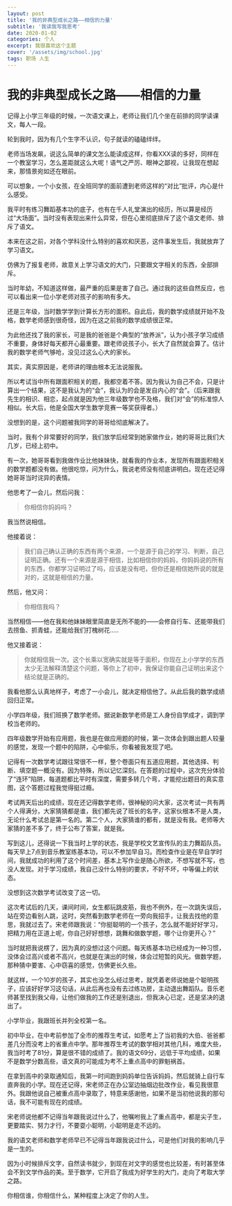 ```yaml
---
layout: post
title: '我的非典型成长之路——相信的力量'
subtitle: '我读我写我思考'
date: 2020-01-02
categories: 个人
excerpt: 我很喜欢这个主题
cover: '/assets/img/school.jpg'
tags: 职场 人生
---
```


# 我的非典型成长之路——相信的力量


记得上小学三年级的时候，一次语文课上，老师让我们几个坐在前排的同学读课文，每人一段。

轮到我时，因为有几个生字不认识，句子就读的磕磕绊绊。

老师当场发飙，说这么简单的课文怎么能读成这样，你看XXX读的多好，同样在一个教室学习，怎么差距就这么大呢！语气之严厉、眼神之鄙视，让我现在想起来，那情景宛如还在眼前。

可以想象，一个小女孩，在全班同学的面前遭到老师这样的“对比”批评，内心是什么感受。

我平时有练习舞蹈基本功的底子，也有在千人礼堂演出的经历，所以算是经历过“大场面”。当时没有表现出来什么异常，但在心里彻底排斥了这个语文老师、排斥了语文。

本来在这之前，对各个学科没什么特别的喜欢和厌恶，这件事发生后，我就放弃了学习语文。

仿佛为了报复老师，故意关上学习语文的大门，只要跟文字相关的东西，全部排斥。

当时年幼，不知道这样做，最严重的后果是害了自己。通过我的这些自然反应，也可以看出来一位小学老师对孩子的影响有多大。

还是三年级，当时数学学到计算长方形的面积。自此后，我的数学成绩就开始不及格，数学老师感到很奇怪，因为在这之前我的数学成绩很正常。

为此他还找了我的家长，可是我的爸爸是个典型的“放养派”，认为小孩子学习成绩不重要，身体好每天都开心最重要。跟老师说孩子小，长大了自然就会算了。估计我的数学老师气够呛，没见过这么心大的家长。

其实，真实原因是，老师讲的理由根本无法说服我。

所以考试当中所有跟面积相关的题，我都空着不答。因为我认为自己不会，只是计算出一个结果，这不是我认为的“会”，我认为的会是发自内心的“会”。（后来跟我先生的相识、相恋，起点就是因为他三年级数学也不及格，我们对“会”的标准惊人相似。长大后，他是全国大学生数学竞赛一等奖获得者。）

没想到的是，这个问题被我同学的哥哥给彻底解决了。

当时，我有个非常要好的同学，我们放学后经常到她家做作业，她的哥哥比我们大几岁，已经上初中。

有一次，她哥哥看到我做作业比他妹妹快，就看我的作业本，发现所有跟面积相关的数学题都没有做。他很吃惊，问为什么，我说老师没有彻底讲明白。现在还记得她哥哥当时诧异的表情。

他思考了一会儿，然后问我：

> 你相信你妈妈吗？

我当然说相信。

他接着说：

> 我们自己确认正确的东西有两个来源，一个是源于自己的学习、判断，自己证明正确。还有一个来源是源于相信，比如相信你的妈妈，你妈妈说的所有的东西，你都学习证明过了吗，应该是没有吧，但你还是相信她所说的就是对的，这就是相信的力量。

然后，他又问：

> 你相信我吗？

当然相信——他在我和他妹妹眼里简直是无所不能的——会修自行车、还能带我们去捞鱼、抓青蛙，还能给我们打槐树花.....

他又接着说：

> 你就相信我一次。这个长乘以宽确实就是等于面积，你现在上小学学的东西太少无法解释清楚这个问题，等你上了初中，我保证你能自己证明出来这个结论就是正确的。

我看他那么认真地样子，考虑了一小会儿，就决定相信他了。从此后我的数学成绩回归正常。

小学四年级，我们班换了数学老师。据说新数学老师是工人身份自学成才，调到学校当老师的。

四年级数学开始有应用题，我也是在做应用题的时候，第一次体会到跟出题人较量的感觉，发现一个题中的陷阱，心中偷乐，你看被我发现了吧。

记得有一次数学考试跟往常很不一样，整个卷面只有五道应用题，其他选择、判断、填空题一概没有。因为特殊，所以记忆深刻。在答题的过程中，这次充分体验了“连环”陷阱，每道题都比平时有深度，需要多转几个弯，才能挖出题目的真实意图，这个答题过程我觉得挺过瘾。

考试两天后出的成绩，现在还记得数学老师，很神秘的问大家，这次考试一共有两个人得满分，大家猜猜都是谁，我们都先说了班长的名字，这家伙根本不是人类，无论什么考试总是第一名的。第二个人，大家猜谁的都有，就是没有我。老师等大家猜的差不多了，终于公布了答案，就是我。

写到这儿，还得说一下我当时上学的状态，我是学校文艺宣传队的主力舞蹈队员。每天早上7点到音乐教室练基本功，可以不参加早自习。而检查作业是在早自学时间，我就成功的利用了这个时间差，基本上写作业是随心所欲，不想写就不写，也没人发现。对于学习成绩，我自己没什么特别的要求，不好不坏，中等偏上的状态。

没想到这次数学考试改变了这一切。

这次考试后的几天，课间时间，女生都玩跳皮筋，我也不例外，在一次跳失误后，站在旁边看别人跳，这时，突然看到数学老师在一旁向我招手，让我去找他的意思，我就过去了。宋老师跟我说：“你挺聪明的一个孩子，怎么就不能好好学习，把精力用在正道上呢，你自己好好想想，跳舞和做数学题，哪个让你更开心？”

当时就把我说楞了，因为真的没想过这个问题。每天练基本功已经成为一种习惯，没体会过高兴或者不高兴，也就是在演出的时候，体会过短暂的风光。做数学题，那种猜中要害、心中窃喜的感觉，仿佛更长久些。

就这样，一个10岁的孩子，其实也没怎么经过思考，就凭着老师说她是个聪明孩子，应该好好学习这句话，从此后再也没有去过练功房，主动退出舞蹈队。音乐老师甚至找到我父母，让他们做我的工作还是别退出，但我决心已定，还是坚决的退出了。

小学毕业，我跟班长并列全校第一名。

初中毕业，在中考前参加了全市的推荐生考试，如愿考上了当初我的大伯、爸爸都差几分而没考上的省重点中学。那年推荐生考试的数学相对其他几科，难度大些，我当时考了81分，算是很不错的成绩了。我的语文69分，远低于平均成绩，如果不是数学分数高些，语文真的可能成为考不上重点高中的罪魁祸首。

在拿到高中的录取通知后，我第一时间跑到妈妈单位告诉妈妈，然后就骑上自行车直奔我的小学。现在还记得，宋老师正在办公室边抽烟边批改作业，看见我很意外。我跟他说自己被重点高中录取了，特意来感谢他，如果不是当初他说我的那句话，我不可能有现在的成绩。

宋老师说他都不记得当年跟我说过什么了，他嘱咐我上了重点高中，都是尖子生，更要踏实、努力才行，不要耍小聪明，小聪明是走不远的。

我的语文老师和数学老师早已不记得当年跟我说过什么，可是他们对我的影响几乎是一生的。

因为小时候排斥文字，自然读书就少，到现在对文字的感觉也比较差，有时甚至体会不到文学作品的美。至于数学，它开启了我成为好学生的大门，走向了考取大学之路。

你相信谁，你相信什么，某种程度上决定了你的人生。

















